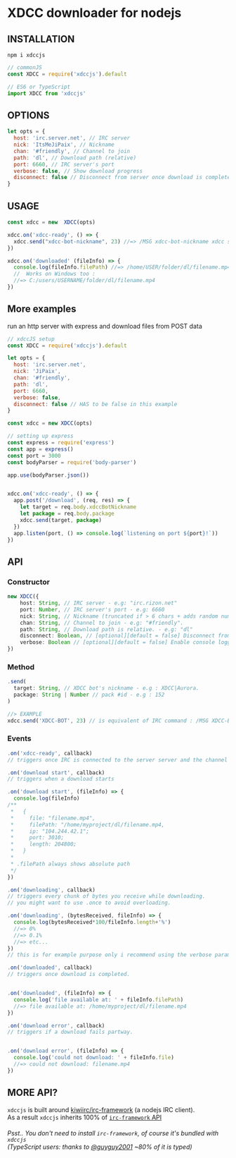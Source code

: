 # XDCC downloader for nodejs

## INSTALLATION
`npm i xdccjs`

```js
// commonJS
const XDCC = require('xdccjs').default

// ES6 or TypeScript
import XDCC from 'xdccjs'
```
## OPTIONS
```js
let opts = {
  host: 'irc.server.net', // IRC server
  nick: 'ItsMeJiPaix', // Nickname
  chan: '#friendly', // Channel to join
  path: 'dl', // Download path (relative)
  port: 6660, // IRC server's port
  verbose: false, // Show download progress
  disconnect: false // Disconnect from server once download is complete
}
```
## USAGE
```js
const xdcc = new  XDCC(opts)

xdcc.on('xdcc-ready', () => {
  xdcc.send("xdcc-bot-nickname", 23) //=> /MSG xdcc-bot-nickname xdcc send #23
})

xdcc.on('downloaded' (fileInfo) => {
  console.log(fileInfo.filePath) //=> /home/USER/folder/dl/filename.mp4
  //  Works on Windows too :
  //=> C:/users/USERNAME/folder/dl/filename.mp4
})
```
## More examples
run an http server with express and download files from POST data
```js
// xdccJS setup
const XDCC = require('xdccjs').default

let opts = {
  host: 'irc.server.net',
  nick: 'JiPaix',
  chan: '#friendly',
  path: 'dl',
  port: 6660,
  verbose: false,
  disconnect: false // HAS to be false in this example
}

const xdcc = new XDCC(opts)

// setting up express
const express = require('express')
const app = express()
const port = 3000
const bodyParser = require('body-parser')

app.use(bodyParser.json())


xdcc.on('xdcc-ready', () => {
  app.post('/download', (req, res) => {
    let target = req.body.xdccBotNickname
    let package = req.body.package
    xdcc.send(target, package)
  })
  app.listen(port, () => console.log(`listening on port ${port}!`))
})
```
## API
### Constructor
```ts
new XDCC({
    host: String, // IRC server - e.g: "irc.rizon.net"
    port: Number, // IRC server's port - e.g: 6660
    nick: String, // Nickname (truncated if > 6 chars + adds random number) - e.g: "ItsMeMario" = "ItsMeM293"
    chan: String, // Channel to join - e.g: "#friendly".
    path: String, // Download path is relative. - e.g: "dl"
    disconnect: Boolean, // [optional][default = false] Disconnect from server once download is complete. 
    verbose: Boolean // [optional][default = false] Enable console logging (connection status and download progress). 
})
```
### Method
```ts
.send(
  target: String, // XDCC bot's nickname - e.g : XDCC|Aurora.
  package: String | Number // pack #id - e.g : 152
)
```
```js
//> EXAMPLE
xdcc.send('XDCC-BOT', 23) // is equivalent of IRC command : /MSG XDCC-BOT xdcc send #23
```
### Events
```ts
.on('xdcc-ready', callback)
// triggers once IRC is connected to the server server and the channel is joined
```
```js
.on('download start', callback)
// triggers when a download starts

.on('download start', (fileInfo) => {
  console.log(fileInfo)
/**
 *   {
 *     file: "filename.mp4",
 *     filePath: "/home/myproject/dl/filename.mp4,
 *     ip: "104.244.42.1";
 *     port: 3010;
 *     length: 204800;
 *   }
 * 
 * .filePath always shows absolute path
 */
})

```
```js
.on('downloading', callback)
// triggers every chunk of bytes you receive while downloading.
// you might want to use .once to avoid overloading.

.on('downloading', (bytesReceived, fileInfo) => {
  console.log(bytesReceived*100/fileInfo.length+'%')
  //=> 0%
  //=> 0.1%
  //=> etc...
})
// this is for example purpose only i recommend using the verbose parameters, it achieves the same things, in a better way.
```
```js
.on('downloaded', callback)
// triggers once download is completed.


.on('downloaded', (fileInfo) => {
  console.log('file available at: ' + fileInfo.filePath)
  //=> file available at: /home/myproject/dl/filename.mp4
})
```
```js
.on('download error', callback)
// triggers if a download fails partway.


.on('download error', (fileInfo) => {
  console.log('could not download: ' + fileInfo.file)
  //=> could not download: filename.mp4
})
```

## MORE API?

`xdccjs` is built around [kiwiirc/irc-framework](https://github.com/kiwiirc/irc-framework) (a nodejs IRC client).  
As a result `xdccjs` inherits 100% of [`irc-framework` API](https://github.com/kiwiirc/irc-framework/blob/master/docs/clientapi.md)
###### Psst.. You don't need to install `irc-framework`, of course it's bundled with `xdccjs` <br>(TypeScript users: thanks to [@guyguy2001](https://github.com/guyguy2001) ~80% of it is typed)
